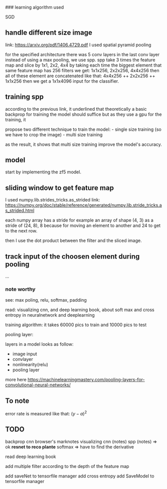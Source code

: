 ### learning algorithm used

SGD

## handle different size image

link: https://arxiv.org/pdf/1406.4729.pdf
I used spatial pyramid pooling

for the specified architecture there was 5 conv layers in the last conv layer instead of using a max pooling, we use spp.
spp take 3 times the feature map and slice by 1x1, 2x2, 4x4 by taking each time the biggest element 
that same feature map has 256 filters we get: 1x1x256, 2x2x256, 4x4x256
then all of these element are concatenated like that: 4x4x256 ++ 2x2x256 ++ 1x1x256
then we get a 1x1x4096 input for the classifier.

## training spp

according to the previous link, it underlined that theoretically a basic backprop for training the model should suffice but as they use a gpu for the training, it 

propose two different technique to train the model:
    - single size training (so we have to crop the image)
    - multi size training

as the result, it shows that multi size training improve the model's accuracy.

## model

<!-- based on the previous link, we will use the spp in the last layer, and we will use the overfeat 7 model though the zf5 model which is smaller and learn faster. -->
start by implementing the zf5 model.

## sliding window to get feature map

I used numpy.lib.strides_tricks.as_strided
link: https://numpy.org/doc/stable/reference/generated/numpy.lib.stride_tricks.as_strided.html

each numpy array has a stride for example an array of shape (4, 3) as a stride of (24, 8), 8 because for moving an element to another and 24 to get to the next row.

then I use the dot product between the filter and the sliced image.


## track input of the choosen element during pooling

...

### note worthy

see: max poling, relu, softmax, padding

read: visualizing cnn, and deep learning book, about soft max and cross entropy in neuralnetwork and deeplearning

training algorithm:
it takes 60000 pics to train and 10000 pics to test

pooling layer:

layers in a model looks as follow:
- image input
- convlayer
- nonlinearity(relu)
- pooling layer

more here https://machinelearningmastery.com/pooling-layers-for-convolutional-neural-networks/


## To note

error rate is measured like that: $(y - a)^2$

## TODO



backprop cnn browser's marknotes
visualizing cnn (notes)
spp (notes) => ok
**resnet to reco plante**
softmax => have to find the derivative

read deep learning book

add multiple filter according to the depth of the feature map

add saveNet to tensorfile manager
add cross entropy 
add SaveModel to tensorfile manager